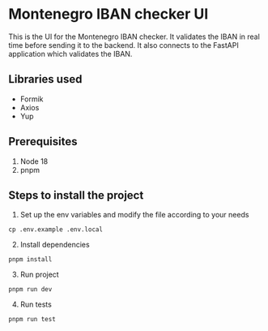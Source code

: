 # Montenegro IBAN checker UI

This is the UI for the Montenegro IBAN checker. It validates the IBAN in real time before sending it to the backend. It also connects to the FastAPI application which validates the IBAN.

## Libraries used
* Formik
* Axios
* Yup

## Prerequisites
1. Node 18
2. pnpm

## Steps to install the project

1. Set up the env variables and modify the file according to your needs

``` cp .env.example .env.local ```

2. Install dependencies

``` pnpm install ```

3. Run project

``` pnpm run dev ```

4. Run tests

``` pnpm run test ```
